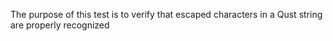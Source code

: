 The purpose of this test is to verify that escaped characters in a Qust string are properly recognized